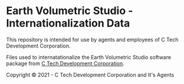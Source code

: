 # Earth Volumetric Studio - Internationalization Data

This repository is intended for use by agents and employees of C Tech Development Corporation.

Files used to internatationalize the Earth Volumetric Studio software package from [C Tech Development Corporation](https://ctech.com).

Copyright © 2021 - C Tech Development Corporation and It's Agents